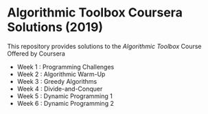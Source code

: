 # Algorithmic Toolbox Coursera Solutions (2019)

This repository provides solutions to the _Algorithmic Toolbox_ Course Offered by Coursera

* Week 1 : Programming Challenges
* Week 2 : Algorithmic Warm-Up
* Week 3 : Greedy Algorithms
* Week 4 : Divide-and-Conquer
* Week 5 : Dynamic Programming 1
* Week 6 : Dynamic Programming 2

